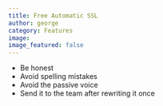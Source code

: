 ```yaml
---
title: Free Automatic SSL
author: george
category: Features
image:
image_featured: false
---
```


- Be honest
- Avoid spelling mistakes
- Avoid the passive voice
- Send it to the team after rewriting it once
